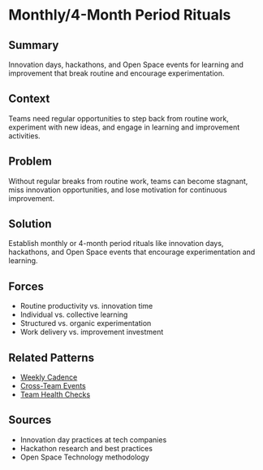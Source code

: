 # Monthly/4-Month Period Rituals

## Summary
Innovation days, hackathons, and Open Space events for learning and improvement that break routine and encourage experimentation.

## Context
Teams need regular opportunities to step back from routine work, experiment with new ideas, and engage in learning and improvement activities.

## Problem
Without regular breaks from routine work, teams can become stagnant, miss innovation opportunities, and lose motivation for continuous improvement.

## Solution
Establish monthly or 4-month period rituals like innovation days, hackathons, and Open Space events that encourage experimentation and learning.

## Forces
- Routine productivity vs. innovation time
- Individual vs. collective learning
- Structured vs. organic experimentation
- Work delivery vs. improvement investment

## Related Patterns
- [Weekly Cadence](weekly-cadence.md)
- [Cross-Team Events](cross-team-events.md)
- [Team Health Checks](team-health-checks.md)

## Sources
- Innovation day practices at tech companies
- Hackathon research and best practices
- Open Space Technology methodology